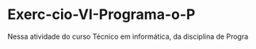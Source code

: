 # Exerc-cio-VI-Programa-o-P
Nessa atividade do curso Técnico em informática, da disciplina de Progra
